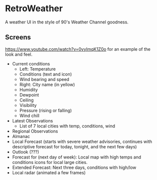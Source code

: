 # RetroWeather

A weather UI in the style of 90's Weather Channel goodness.

## Screens

<https://www.youtube.com/watch?v=0vyImqK1Z0o> for an example of the look and feel.


- Current conditions
  - Left: Temperature
  - Conditions (text and icon)
  - Wind bearing and speed
  - Right: City name (in yellow)
  - Humidity
  - Dewpoint
  - Ceiling
  - Visibility
  - Pressure (rising or falling)
  - Wind chill
- Latest Observations
  - List of 7 local cities with temp, conditions, wind
- Regional Observations
- Almanac
- Local Forecast (starts with severe weather advisories, continues with descriptive forecast for today, tonight, and the next few days)
- Outlook (???)
- Forecast for (next day of week): Local map with high temps and conditions icons for local large cities.
- Extended Forecast: Next three days, conditions with high/low
- Local radar (animated a few frames)

